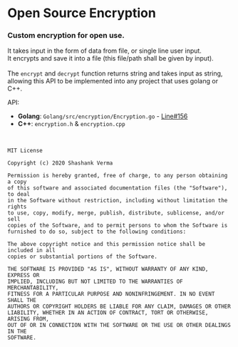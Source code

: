 # Open Source Encryption
### Custom encryption for open use.

It takes input in the form of data from file, or single line user input.<br>
It encrypts and save it into a file (this file/path shall be given by input).<br><br>
The `encrypt` and `decrypt` function returns string and takes input as string, allowing this API to be implemented into any project that uses golang or C++.

API: 
- <b>Golang</b>: `Golang/src/encryption/Encryption.go` - [Line#156](https://github.com/shank03/Encryption/blob/main/Golang/src/encryption/Encryption.go#L156)
- <b>C++</b>: `encryption.h` & `encryption.cpp`

<br>

```
MIT License

Copyright (c) 2020 Shashank Verma

Permission is hereby granted, free of charge, to any person obtaining a copy
of this software and associated documentation files (the "Software"), to deal
in the Software without restriction, including without limitation the rights
to use, copy, modify, merge, publish, distribute, sublicense, and/or sell
copies of the Software, and to permit persons to whom the Software is
furnished to do so, subject to the following conditions:

The above copyright notice and this permission notice shall be included in all
copies or substantial portions of the Software.

THE SOFTWARE IS PROVIDED "AS IS", WITHOUT WARRANTY OF ANY KIND, EXPRESS OR
IMPLIED, INCLUDING BUT NOT LIMITED TO THE WARRANTIES OF MERCHANTABILITY,
FITNESS FOR A PARTICULAR PURPOSE AND NONINFRINGEMENT. IN NO EVENT SHALL THE
AUTHORS OR COPYRIGHT HOLDERS BE LIABLE FOR ANY CLAIM, DAMAGES OR OTHER
LIABILITY, WHETHER IN AN ACTION OF CONTRACT, TORT OR OTHERWISE, ARISING FROM,
OUT OF OR IN CONNECTION WITH THE SOFTWARE OR THE USE OR OTHER DEALINGS IN THE
SOFTWARE.
```
